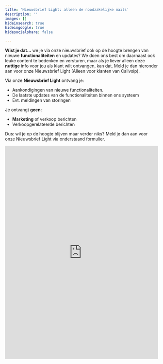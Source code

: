 ```yaml
---
title: 'Nieuwsbrief Light: alleen de noodzakelijke mails'
description: ''
images: []
hideinsearch: true
hideingoogle: true
hidesocialshare: false

---
```

**Wist je dat...** we je via onze nieuwsbrief ook op de hoogte brengen van nieuwe **functionaliteiten** en updates? We doen ons best om daarnaast ook leuke content te bedenken en versturen, maar als je liever alleen deze **nuttige** info voor jou als klant wilt ontvangen, kan dat. Meld je dan hieronder aan voor onze Nieuwsbrief Light (Alleen voor klanten van Callvoip).

Via onze **Nieuwsbrief Light** ontvang je:

* Aankondigingen van nieuwe functionaliteiten.
* De laatste updates van de functionaliteiten binnen ons systeem
* Evt. meldingen van storingen

Je ontvangt **geen**:

* **Marketing** of verkoop berichten
* Verkoopgerelateerde berichten

Dus: wil je op de hoogte blijven maar verder niks? Meld je dan aan voor onze Nieuwsbrief Light via onderstaand formulier.

<iframe width="650" height="700" src="https://f3268d6b.sibforms.com/serve/MUIEABie7PbUS2WQnjnrCMkHz4rDCbv5d4ak1TWA2PUQG4XfF-ylzhO4Fy7ZY6HCyFYPUPivs--KZr5uTysT0iIiTVo9akSVmQY-4ri6uAkf_qC-8-drchsLDxRoFijXXK7WQZVX9zyyUTW9h514xrdWIXq6VvVYOgcBCi8nnbbpuVZTdKiCL0GLvIaHyllQCiWltT8_P1n-blx3" frameborder="0" scrolling="auto" allowfullscreen style="display: block;margin-left: auto;margin-right: auto;max-width: 100%;"></iframe>
